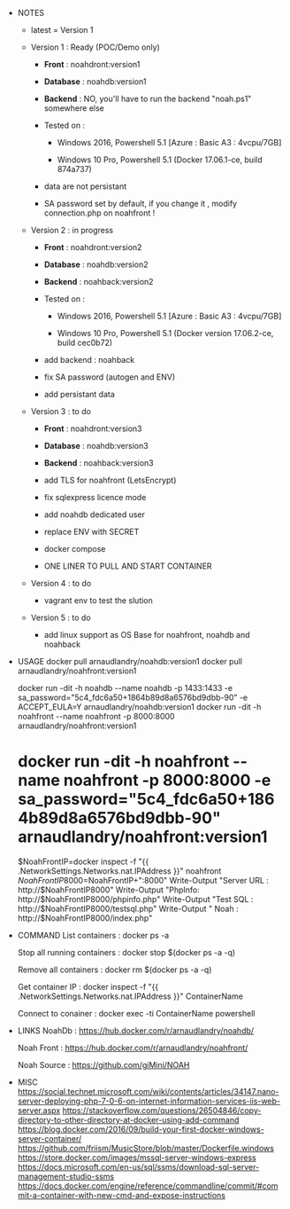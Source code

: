 * NOTES
    * latest = Version 1
    
    * Version 1 : Ready (POC/Demo only)

        * __Front__ : noahdront:version1

        * __Database__ : noahdb:version1

        * __Backend__ : NO, you'll have to run the backend "noah.ps1" somewhere else

        * Tested on : 

            * Windows 2016, Powershell 5.1 [Azure : Basic A3 : 4vcpu/7GB]

            * Windows 10 Pro, Powershell 5.1 (Docker 17.06.1-ce, build 874a737) 
        
        * data are not persistant

        * SA password set by default, if you change it , modify connection.php on noahfront !
  
    * Version 2 : in progress

        * __Front__ : noahdront:version2 

        * __Database__ : noahdb:version2

        * __Backend__ : noahback:version2

        * Tested on : 

            * Windows 2016, Powershell 5.1 [Azure : Basic A3 : 4vcpu/7GB]

            * Windows 10 Pro, Powershell 5.1 (Docker version 17.06.2-ce, build cec0b72)

        * add backend : noahback 

        * fix SA password (autogen and ENV)

        * add persistant data
    
    * Version 3 : to do
        * __Front__ : noahdront:version3

        * __Database__ : noahdb:version3

        * __Backend__ : noahback:version3

        * add TLS for noahfront (LetsEncrypt)

        * fix sqlexpress licence mode

        * add noahdb dedicated user

        * replace ENV with SECRET

        * docker compose

        * ONE LINER TO PULL AND START CONTAINER

    * Version 4 : to do

        * vagrant env to test the slution

    * Version 5 : to do

        * add linux support as OS Base for noahfront, noahdb and noahback

* USAGE
    docker pull arnaudlandry/noahdb:version1 
    docker pull arnaudlandry/noahfront:version1
    
    docker run -dit -h noahdb --name noahdb -p 1433:1433 -e sa_password="5c4_fdc6a50+1864b89d8a6576bd9dbb-90" -e ACCEPT_EULA=Y arnaudlandry/noahdb:version1
    docker run -dit -h noahfront --name noahfront -p 8000:8000 arnaudlandry/noahfront:version1
    # docker run -dit -h noahfront --name noahfront -p 8000:8000 -e sa_password="5c4_fdc6a50+1864b89d8a6576bd9dbb-90" arnaudlandry/noahfront:version1
    
    $NoahFrontIP=docker inspect -f "{{ .NetworkSettings.Networks.nat.IPAddress }}" noahfront
    $NoahFrontIP8000=$NoahFrontIP+":8000"
    Write-Output "Server URL : http://$NoahFrontIP8000"
    Write-Output "PhpInfo: http://$NoahFrontIP8000/phpinfo.php"
    Write-Output "Test SQL : http://$NoahFrontIP8000/testsql.php"
    Write-Output " Noah : http://$NoahFrontIP8000/index.php"
    
* COMMAND
    List containers : docker ps -a

    Stop all running containers : docker stop $(docker ps -a -q)

    Remove all containers : docker rm $(docker ps -a -q)
    
    Get container IP : docker inspect -f "{{ .NetworkSettings.Networks.nat.IPAddress }}" ContainerName

    Connect to conainer : docker exec -ti ContainerName powershell

* LINKS
    NoahDb : https://hub.docker.com/r/arnaudlandry/noahdb/
    
    Noah Front : https://hub.docker.com/r/arnaudlandry/noahfront/
    
    Noah Source : https://github.com/giMini/NOAH

* MISC
    https://social.technet.microsoft.com/wiki/contents/articles/34147.nano-server-deploying-php-7-0-6-on-internet-information-services-iis-web-server.aspx
    https://stackoverflow.com/questions/26504846/copy-directory-to-other-directory-at-docker-using-add-command
    https://blog.docker.com/2016/09/build-your-first-docker-windows-server-container/
    https://github.com/friism/MusicStore/blob/master/Dockerfile.windows
    https://store.docker.com/images/mssql-server-windows-express
    https://docs.microsoft.com/en-us/sql/ssms/download-sql-server-management-studio-ssms
    https://docs.docker.com/engine/reference/commandline/commit/#commit-a-container-with-new-cmd-and-expose-instructions